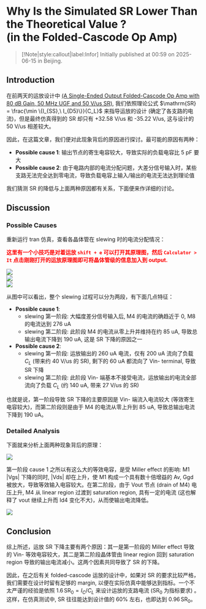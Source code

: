 # Why Is the Simulated SR Lower Than the Theoretical Value ? <br> (in the Folded-Cascode Op Amp)

> [!Note|style:callout|label:Infor]
> Initially published at 00:59 on 2025-06-15 in Beijing.


## Introduction

在前两天的运放设计中 [(A Single-Ended Output Folded-Cascode Op Amp with 80 dB Gain, 50 MHz UGF and 50 V/us SR)](<AnalogICDesigns/202506_tsmc18rf_OpAmp__oneStage_single_folded-cascode__80dB_50MHz_50Vus.md>), 我们依照理论公式 $\mathrm{SR} = \frac{\min \{I_{SS},\ I_{D5}\}}{C_L}$ 来指导运放的设计 (确定了各支路的电流)，但是最终仿真得到的 $\mathrm{SR}$ 却只有 +32.58 V/us 和 -35.22 V/us, 这与设计的 50 V/us 相差较大。

因此，在这篇文章，我们便对此现象背后的原因进行探讨。最可能的原因有两种：
- **Possible cause 1**: 输出节点的寄生电容较大，导致实际的负载电容比 $5 \ \mathrm{pF}$ 要大
- **Possible cause 2**: 由于电路内部的电流分配问题，大差分信号输入时，某些支路无法完全达到零电流，导致负载电容上输入/输出的电流无法达到理论值

我们猜测 SR 的降低与上面两种原因都有关系，下面便来作详细的讨论。

## Discussion

### Possible Causes

重新运行 tran 仿真，查看各晶体管在 slewing 时的电流分配情况：

**<span style='color:red'> 这里有一个小技巧是对着运放 `shift + e` 可以打开其原理图，然后 `Calculator > It` 点击刚刚打开的运放原理图即可将晶体管级的信息加入到 output. </span>**


<div class="center"><img src="https://imagebank-0.oss-cn-beijing.aliyuncs.com/VS-PicGo/2025-06-15-01-22-36_Why is the Simulated SR Lower Than The Theoretical Value.png"/></div>

<div class="center"><img src="https://imagebank-0.oss-cn-beijing.aliyuncs.com/VS-PicGo/2025-06-15-01-28-09_Why is the Simulated SR Lower Than The Theoretical Value.png"/></div>
<!-- <div class="center"><img src="https://imagebank-0.oss-cn-beijing.aliyuncs.com/VS-PicGo/2025-06-15-01-33-32_Why is the Simulated SR Lower Than The Theoretical Value.png"/></div> -->
<div class="center"><img src="https://imagebank-0.oss-cn-beijing.aliyuncs.com/VS-PicGo/2025-06-15-13-29-28_Why is the Simulated SR Lower Than The Theoretical Value.png"/></div>

从图中可以看出，整个 slewing 过程可以分为两段，有下面几点特征：
- **Possible cause 1**:
    - slewing 第一阶段: 大幅度差分信号输入后, M4 的电流的确趋近于 0, M8 的电流达到 276 uA
    - slewing 第二阶段: 此阶段 M4 的电流从零上升并维持在约 85 uA, 导致总输出电流下降到 190 uA, 这是 SR 下降的原因之一
- **Possible cause 2**:
    - slewing 第一阶段: 运放输出的 260 uA 电流，仅有 200 uA 流向了负载 $C_L$ (带来约 40 V/us 的 SR), 剩下的 60 uA 都流向了 Vin- terminal, 导致 SR 下降
    - slewing 第二阶段: 此阶段 Vin- 端基本不接受电流，运放输出的电流全部流向了负载 $C_L$ (约 140 uA, 带来 27 V/us 的 SR)

<!-- 也就是说，当运放进入 slewing 阶段时, Vin- 端的寄生电容大约有 1.5 pF, 导致 260 uA 的输出电流有 60 uA 流向了 Vin- 端，这是导致运放 SR 下降的主要原因。在看看下降沿的 slewing 阶段：
<div class="center"><img src="https://imagebank-0.oss-cn-beijing.aliyuncs.com/VS-PicGo/2025-06-15-01-45-37_Why is the Simulated SR Lower Than The Theoretical Value.png"/></div>

也是类似的情况，运放的输出电流有相当一部分流向了 Vin- 端的寄生电容，导致 SR 下降。
 -->

也就是说，第一阶段导致 SR 下降的主要原因是 Vin- 端流入电流较大 (等效寄生电容较大)，而第二阶段则是由于 M4 的电流从零上升到 85 uA, 导致总输出电流下降到 190 uA。

### Detailed Analysis

下面就来分析上面两种现象背后的原理：
<div class="center"><img src="https://imagebank-0.oss-cn-beijing.aliyuncs.com/VS-PicGo/2025-06-15-13-55-23_Why is the Simulated SR Lower Than The Theoretical Value.png"/></div>

第一阶段 cause 1 之所以有这么大的等效电容，是受 Miller effect 的影响: M1 |Vgs| 下降的同时, |Vds| 却在上升，使 M1 构成一个具有数十倍增益的 Av, Ggd 被放大，导致等效输入电容较大。在第二阶段，由于 Vout 节点 (drain of M4) 电压上升, M4 从 linear region 过渡到 saturation region, 具有一定的电流 (这也解释了 vout 继续上升而 Id4 变化不大)，从而使输出电流降低。

<div class="center"><img src="https://imagebank-0.oss-cn-beijing.aliyuncs.com/VS-PicGo/2025-06-15-14-08-39_Why is the Simulated SR Lower Than The Theoretical Value.png"/></div>



## Conclusion

综上所述，运放 SR 下降主要有两个原因：其一是第一阶段的 Miller effect 导致的 Vin- 等效电容较大，其二是第二阶段晶体管由 linear region 回到 saturation region 导致的输出电流减小。这两个因素共同导致了 SR 的下降。

因此，在之后有关 folded-cascode 运放的设计中，如果对 SR 的要求比较严格，我们需要在设计时留有足够的 margin, 以便在实际仿真中能够达到指标。一个不太严谨的经验是依照 $1.6 \, \mathrm{SR}_0 = I_C/C_L$ 来设计运放的支路电流 ($\mathrm{SR}_0$ 为指标要求) 。这样，在仿真测试中, SR 往往能达到设计值的 60% 左右，也即达到 $0.96 \, \mathrm{SR}_0$。 

<!-- 
## Optimization Method

下面，我们就尝试来优化一下运放的设计，看看能否将 SR 提升到约 45 V/us 甚至 50 V/us 。要降低输入管的寄生电容，也即等价于提升 fug, 可以通过缩放输入管的尺寸来实现 (保持 a 大致不变，同时减小 W 和 L)。但是输入管的参数与 DC Gain 和 UGF 有关，减小输入管的尺寸对 gm 影响不大 (因为 a 不变, gm/Id 不变)，但是会降低运放的增益。

为了在提升 SR 的同时保持增益不变，我们考虑同步调整 M9, M10 的尺寸。具体而言，减小 M1 尺寸以提升 fug, 同时提高 M9, M10 的 gm/Id 以获得更高的增益。需要特别注意的是，提高 M1 的 fug 会使 UGF 增大 (因为实际负载电容容值减小)，从而降低 PM (因为次极点位置基本不变)。所以，还需要同步降低 M1 管的 gm, 也就是降低其 gm/Id 值。

具体的优化步骤是：先提升 M1 管的 fug, 并降低其 gm/Id 值，然后再调整 M9 管使直流增益回升到 80 dB 以上。

### Adjust M1, M2


### Adjust M9, M10

 -->

